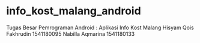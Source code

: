 # info_kost_malang_android
Tugas Besar Pemrograman Android : Aplikasi Info Kost Malang
Hisyam Qois Fakhrudin 1541180095
Nabilla Aqmarina 1541180133
